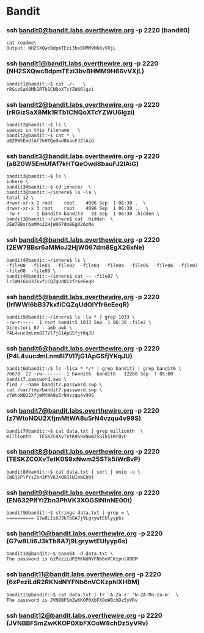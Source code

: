 # Bandit
### ssh bandit0@bandit.labs.overthewire.org -p 2220 (bandit0)
```
cat readme\
Output: NH2SXQwcBdpmTEzi3bvBHMM9H66vVXjL
```

### ssh bandit1@bandit.labs.overthewire.org -p 2220 (NH2SXQwcBdpmTEzi3bvBHMM9H66vVXjL)
```
bandit1@bandit:~$ cat ./-   \
rRGizSaX8Mk1RTb1CNQoXTcYZWU6lgzi
```

### ssh bandit2@bandit.labs.overthewire.org -p 2220 (rRGizSaX8Mk1RTb1CNQoXTcYZWU6lgzi)
```
bandit2@bandit:~$ ls \
spaces in this filename   \
bandit2@bandit:~$ cat * \
aBZ0W5EmUfAf7kHTQeOwd8bauFJ2lAiG
```

### ssh bandit3@bandit.labs.overthewire.org -p 2220 (aBZ0W5EmUfAf7kHTQeOwd8bauFJ2lAiG)
```
bandit3@bandit:~$ ls \
inhere \
bandit3@bandit:~$ cd inhere/  \
bandit3@bandit:~/inhere$ ls -la \
total 12 \
drwxr-xr-x 2 root    root    4096 Sep  1 06:30 .  \
drwxr-xr-x 3 root    root    4096 Sep  1 06:30 ..  \
-rw-r----- 1 bandit4 bandit3   33 Sep  1 06:30 .hidden \
bandit3@bandit:~/inhere$ cat .hidden  \
2EW7BBsr6aMMoJ2HjW067dm8EgX26xNe
```

### ssh bandit4@bandit.labs.overthewire.org -p 2220 (2EW7BBsr6aMMoJ2HjW067dm8EgX26xNe)
```
bandit4@bandit:~/inhere$ ls \
-file00  -file01  -file02  -file03  -file04  -file05  -file06  -file07  -file08  -file09 \
bandit4@bandit:~/inhere$ cat -- -file07 \
lrIWWI6bB37kxfiCQZqUdOIYfr6eEeqR
```

### ssh bandit5@bandit.labs.overthewire.org -p 2220 (lrIWWI6bB37kxfiCQZqUdOIYfr6eEeqR)
```
bandit5@bandit:~/inhere$ ls -la * | grep 1033 \
-rw-r-----  1 root bandit5 1033 Sep  1 06:30 .file2 \
Directori 07 - amb awk \
P4L4vucdmLnm8I7Vl7jG1ApGSfjYKqJU 
```

### ssh bandit6@bandit.labs.overthewire.org -p 2220 (P4L4vucdmLnm8I7Vl7jG1ApGSfjYKqJU)
```
bandit6@bandit:/$ ls -lisa * */* | grep bandit7 | grep bandit6 \
76678  12 -rw-------  1 bandit6  bandit6   12288 Sep  7 05:00 bandit7.password.swp \
find / -name bandit7.password.swp \
cat /var/tmp/bandit7.password.swp \
z7WtoNQU2XfjmMtWA8u5rN4vzqu4v99S
```

### ssh bandit7@bandit.labs.overthewire.org -p 2220 (z7WtoNQU2XfjmMtWA8u5rN4vzqu4v99S)
```
bandit7@bandit:~$ cat data.txt | grep millionth  \
millionth	TESKZC0XvTetK0S9xNwm25STk5iWrBvP 
```

### ssh bandit8@bandit.labs.overthewire.org -p 2220 (TESKZC0XvTetK0S9xNwm25STk5iWrBvP)
```
bandit8@bandit:~$ cat data.txt | sort | uniq -u \
EN632PlfYiZbn3PhVK3XOGSlNInNE00t
```

### ssh bandit9@bandit.labs.overthewire.org -p 2220 (EN632PlfYiZbn3PhVK3XOGSlNInNE00t)
```
bandit9@bandit:~$ strings data.txt | grep = \
========== G7w8LIi6J3kTb8A7j9LgrywtEUlyyp6s
```

### ssh bandit10@bandit.labs.overthewire.org -p 2220 (G7w8LIi6J3kTb8A7j9LgrywtEUlyyp6s)
```
bandit10@bandit:~$ base64 -d data.txt \
The password is 6zPeziLdR2RKNdNYFNb6nVCKzphlXHBM
```

### ssh bandit11@bandit.labs.overthewire.org -p 2220 (6zPeziLdR2RKNdNYFNb6nVCKzphlXHBM)
```
bandit11@bandit:~$ cat data.txt | tr 'A-Za-z' 'N-ZA-Mn-za-m'  \
The password is JVNBBFSmZwKKOP0XbFXOoW8chDz5yVRv
```

### ssh bandit12@bandit.labs.overthewire.org -p 2220 (JVNBBFSmZwKKOP0XbFXOoW8chDz5yVRv)
```

```